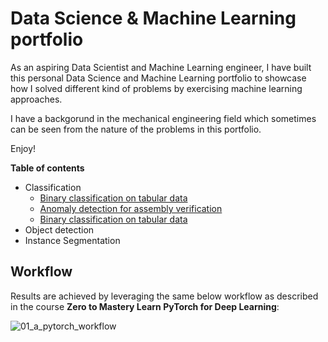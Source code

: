 # Data Science & Machine Learning portfolio
As an aspiring Data Scientist and Machine Learning engineer, I have built this personal Data Science and Machine Learning portfolio to showcase how I solved different kind of problems by exercising machine learning approaches.

I have a backgorund in the mechanical engineering field which sometimes can be seen from the nature of the problems in this portfolio.

Enjoy!

**Table of contents**
- Classification
  - [Binary classification on tabular data](/projects/classification)
  - [Anomaly detection for assembly verification](/projects/classification) 
  - [Binary classification on tabular data](/projects/classification)
- Object detection
- Instance Segmentation


## Workflow
Results are achieved by leveraging the same below workflow as described in the course **Zero to Mastery Learn PyTorch for Deep Learning**:

![01_a_pytorch_workflow](https://user-images.githubusercontent.com/75247240/211261407-5afcb13c-43ef-4aeb-9fcc-080053c3ad39.png)
